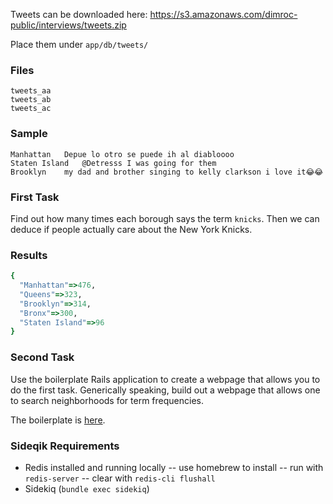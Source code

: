 Tweets can be downloaded here: https://s3.amazonaws.com/dimroc-public/interviews/tweets.zip

Place them under `app/db/tweets/`

### Files

```
tweets_aa
tweets_ab
tweets_ac
```

### Sample

```
Manhattan	Depue lo otro se puede ih al diabloooo
Staten Island	@Detresss I was going for them
Brooklyn	my dad and brother singing to kelly clarkson i love it😂😂
```

### First Task

Find out how many times each borough says the term `knicks`.
Then we can deduce if people actually care about the New York Knicks.

### Results

```ruby
{
  "Manhattan"=>476,
  "Queens"=>323,
  "Brooklyn"=>314,
  "Bronx"=>300,
  "Staten Island"=>96
}
```

### Second Task

Use the boilerplate Rails application to create a webpage that allows you to do the first task.
Generically speaking, build out a webpage that allows one to search neighborhoods for term frequencies.

The boilerplate is [here](neighborhood_counts).

### Sideqik Requirements
- Redis installed and running locally
-- use homebrew to install
-- run with `redis-server`
-- clear with `redis-cli flushall`
- Sidekiq (`bundle exec sidekiq`)
